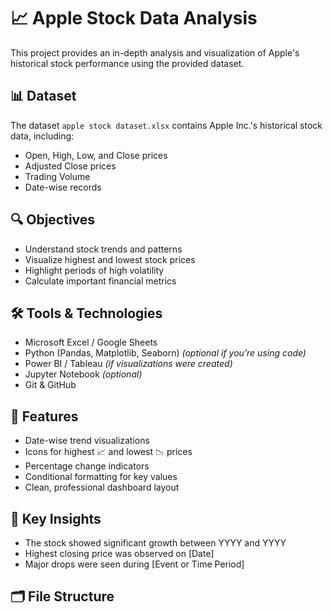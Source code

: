 # 📈 Apple Stock Data Analysis

This project provides an in-depth analysis and visualization of Apple's historical stock performance using the provided dataset.

## 📊 Dataset

The dataset `apple stock dataset.xlsx` contains Apple Inc.'s historical stock data, including:
- Open, High, Low, and Close prices
- Adjusted Close prices
- Trading Volume
- Date-wise records

## 🔍 Objectives

- Understand stock trends and patterns
- Visualize highest and lowest stock prices
- Highlight periods of high volatility
- Calculate important financial metrics

## 🛠 Tools & Technologies

- Microsoft Excel / Google Sheets
- Python (Pandas, Matplotlib, Seaborn) *(optional if you're using code)*
- Power BI / Tableau *(if visualizations were created)*
- Jupyter Notebook *(optional)*
- Git & GitHub

## 📌 Features

- Date-wise trend visualizations
- Icons for highest 📈 and lowest 📉 prices
- Percentage change indicators
- Conditional formatting for key values
- Clean, professional dashboard layout


## 🧠 Key Insights

- The stock showed significant growth between YYYY and YYYY
- Highest closing price was observed on [Date]
- Major drops were seen during [Event or Time Period]

## 🗂 File Structure


